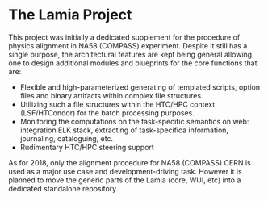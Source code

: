 # The Lamia Project

This project was initially a dedicated supplement for the procedure of physics
alignment in NA58 (COMPASS) experiment. Despite it still has a single purpose,
the architectural features are kept being general allowing one to design
additional modules and blueprints for the core functions that are:

   * Flexible and high-parameterized generating of templated scripts, option
   files and binary artifacts within complex file structures.
   * Utilizing such a file structures within the HTC/HPC context
   (LSF/HTCondor) for the batch processing purposes.
   * Monitoring the computations on the task-specific semantics on web:
   integration ELK stack, extracting of task-specifica information, journaling,
   cataloguing, etc.
   * Rudimentary HTC/HPC steering support

As for 2018, only the alignment procedure for NA58 (COMPASS) CERN is used as a
major use case and development-driving task. However it is planned to move the
generic parts of the Lamia (core, WUI, etc) into a dedicated standalone
repository.

